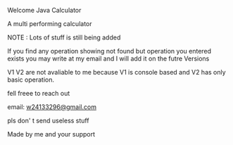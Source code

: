 Welcome Java Calculator 

A multi performing calculator

NOTE : Lots of stuff is still being added

If you find any operation showing not found but operation you entered exists you may write at my email and I will add it on the futre Versions

V1 V2 are not avaliable to me because V1 is console based and V2 has only basic operation.

fell freee to reach out

email: w24133296@gmail.com

pls don' t send useless stuff

Made by me and your support
